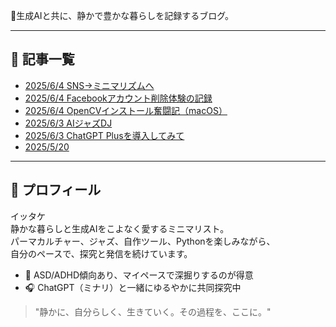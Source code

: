 🌿生成AIと共に、静かで豊かな暮らしを記録するブログ。

---

## 📝 記事一覧

- [2025/6/4 SNS→ミニマリズムへ](articles/2025-06-04-sns-to-minimalism.md)
- [2025/6/4 Facebookアカウント削除体験の記録](articles/2025-06-04-facebook-delete.md)
- [2025/6/4 OpenCVインストール奮闘記（macOS）](articles/2025-06-04-opencv-setup-diary.md)
- [2025/6/3 AIジャズDJ](articles/2025-06-03-jazzdj.md)
- [2025/6/3 ChatGPT Plusを導入してみて](articles/2025-06-03-chatgpt-plus.md)
- [2025/5/20](articles/2025-05-20.md)

---

## 🌸 プロフィール

イッタケ  
静かな暮らしと生成AIをこよなく愛するミニマリスト。  
パーマカルチャー、ジャズ、自作ツール、Pythonを楽しみながら、  
自分のペースで、探究と発信を続けています。

- 🧠 ASD/ADHD傾向あり、マイペースで深掘りするのが得意
- 🎧 ChatGPT（ミナリ）と一緒にゆるやかに共同探究中

> "静かに、自分らしく、生きていく。その過程を、ここに。"
>
<!-- Google tag (gtag.js) -->
<script async src="https://www.googletagmanager.com/gtag/js?id=G-89D1F7DMB6"></script>
<script>
  window.dataLayer = window.dataLayer || [];
  function gtag(){dataLayer.push(arguments);}
  gtag('js', new Date());

  gtag('config', 'G-89D1F7DMB6');
</script>
